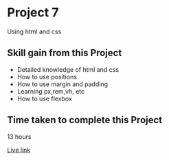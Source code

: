 # Project 7

Using html and css

## Skill gain from this Project

- Detailed knowledge of html and css
- How to use positions
- How to use margin and padding
- Learning px,rem,vh, etc
- How to use flexbox

## Time taken to complete this Project 

 13 hours

 

 
 [Live link](https://fabulous-brioche-409e0c.netlify.app/)
